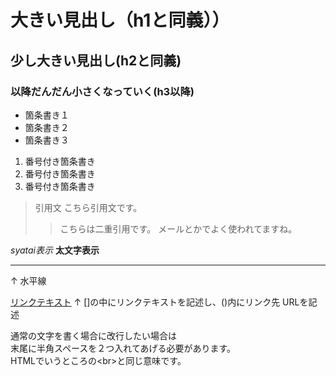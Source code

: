 # 大きい見出し（h1と同義））
## 少し大きい見出し(h2と同義)
### 以降だんだん小さくなっていく(h3以降)


- 箇条書き１
- 箇条書き２
- 箇条書き３


1. 番号付き箇条書き
2. 番号付き箇条書き
3. 番号付き箇条書き

> 引用文
> こちら引用文です。
>> こちらは二重引用です。
>> メールとかでよく使われてますね。

*syatai表示*
**太文字表示**


---

↑
水平線

[リンクテキスト](https://morijyobi.ac.jp)
↑
[]の中にリンクテキストを記述し、()内にリンク先  URLを記述

通常の文字を書く場合に改行したい場合は  
末尾に半角スペースを２つ入れてあげる必要があります。  
HTMLでいうところの\<br>と同じ意味です。
